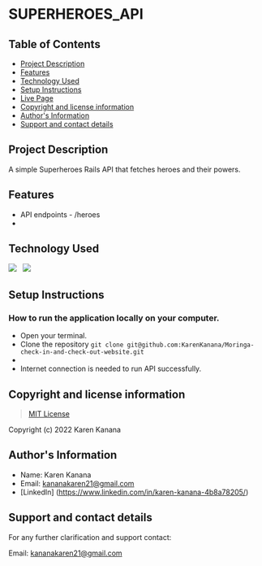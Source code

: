 # SUPERHEROES_API

## Table of Contents
- [Project Description](#project-description)
- [Features](#features)
- [Technology Used](#technology-used)
- [Setup Instructions](#setup-instructions)
- [Live Page](#live-page)
- [Copyright and license information](#copyright-and-license-information)
- [Author's Information](#authors-information)
- [Support and contact details](#support-and-contact-details)


## Project Description
A simple Superheroes Rails API that fetches heroes and their powers.

## Features
- API endpoints - /heroes
- 



## Technology Used
![](https://img.shields.io/badge/Github-black)&nbsp;&nbsp;&nbsp;![](https://img.shields.io/badge/Ruby-Red)


## Setup Instructions

### How to run the application locally on your computer.
- Open your terminal.
- Clone the repository `git clone git@github.com:KarenKanana/Moringa-check-in-and-check-out-website.git`
- 
- Internet connection is needed to run API successfully.


## Copyright and license information
> [MIT License](https://github.com/KarenKanana/Moringa-check-in-and-check-out-website/new/check-in-check-out-form)

Copyright (c) 2022 Karen Kanana


## Author's Information
- Name: Karen Kanana 
- Email: kananakaren21@gmail.com
- [LinkedIn] (https://www.linkedin.com/in/karen-kanana-4b8a78205/)



## Support and contact details
For any further clarification and support contact:

Email: kananakaren21@gmail.com

